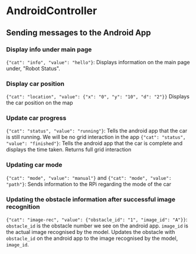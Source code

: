# AndroidController

## Sending messages to the Android App

### Display info under main page
`{"cat": "info", "value": "hello"}`: Displays information on the main page under, "Robot Status".

### Display car position
`{"cat": "location", "value": {"x": "0", "y": "10", "d": "2"}}` Displays the car position on the map

### Update car progress
`{"cat": "status", "value": "running"}`: Tells the android app that the car is still running. We will be no grid interaction in the app
`{"cat": "status", "value": "finished"}`: Tells the android app that the car is complete and displays the time taken. Returns full grid interaction

### Updating car mode
`{"cat": "mode", "value": "manual"}` and `{"cat": "mode", "value": "path"}`: Sends information to the RPi regarding the mode of the car

### Updating the obstacle information after successful image recognition
`{"cat": "image-rec", "value": {"obstacle_id": "1", "image_id": "A"}}`: `obstacle_id` is the obstacle number we see on the android app. `image_id` is the actual image recognised by the model. Updates the  obstacle with `obstacle_id` on the android app to the image recognised by the model, `image_id`.
